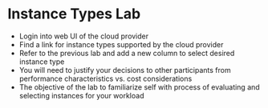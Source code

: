 # Instance Types Lab

* Login into web UI of the cloud provider
* Find a link for instance types supported by the cloud provider
* Refer to the previous lab and add a new column to select desired instance type
* You will need to justify your decisions to other participants from performance characteristics vs. cost considerations
* The objective of the lab to familiarize self with process of evaluating and selecting instances for your workload 